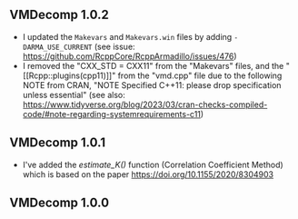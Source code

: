 
## VMDecomp 1.0.2

* I updated the `Makevars` and `Makevars.win` files by adding `-DARMA_USE_CURRENT` (see issue: https://github.com/RcppCore/RcppArmadillo/issues/476)
* I removed the "CXX_STD = CXX11" from the "Makevars" files, and the "[[Rcpp::plugins(cpp11)]]" from the "vmd.cpp" file due to the following NOTE from CRAN, "NOTE Specified C++11: please drop specification unless essential" (see also: https://www.tidyverse.org/blog/2023/03/cran-checks-compiled-code/#note-regarding-systemrequirements-c11)


## VMDecomp 1.0.1

* I've added the *estimate_K()* function (Correlation Coefficient Method) which is based on the paper https://doi.org/10.1155/2020/8304903


## VMDecomp 1.0.0
